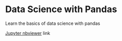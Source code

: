 # Data Science with Pandas
Learn the basics of data science with pandas

[Jupyter nbviewer](http://nbviewer.jupyter.org/github/sahil210695/data-science-with-pandas/blob/master/pandas.ipynb) link
